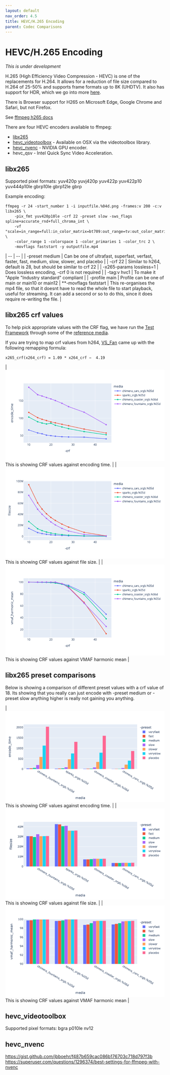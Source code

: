 ```yaml
---
layout: default
nav_order: 4.5
title: HEVC/H.265 Encoding
parent: Codec Comparisons
---
```


# HEVC/H.265 Encoding

*This is under development*

H.265 (High Efficiency Video Compression - HEVC) is one of the replacements for H.264. It allows for a reduction of file size compared to H.264 of 25-50% and supports frame formats up to 8K (UHDTV). It also has support for HDR, which we go into more [here](enctests/HDR_Encoding.md).

There is Browser support for H265 on Microsoft Edge, Google Chrome and Safari, but not Firefox.

See [ffmpeg h265 docs](https://trac.ffmpeg.org/wiki/Encode/H.265)

There are four HEVC encoders available to ffmpeg:
   * [libx265](libx265)
   * [hevc_videotoolbox](#hevc_videotoolbox) - Available on OSX via the videotoolbox library.
   * [hevc_nvenc](#hevc_nvenc) - NVIDIA GPU encoder.
   * hevc_qsv - Intel Quick Sync Video Acceleration.

## libx265

Supported pixel formats: 
yuv420p
yuvj420p
yuv422p
yuv422p10
yuv444p10le
gbrp10le
gbrp12le
gbrp

Example encoding:

<!---
name: test_h265
sources: 
- sourceimages/chip-chart-1080-16bit-noicc.png.yml
comparisontest:
   - testtype: idiff
     compare_image: ../sourceimages/chip-chart-1080-16bit-noicc-yuv420p10le.png
   - testtype: assertresults
     tests:
     - assert: less
       value: max_error
       less: 0.00195
-->
```
ffmpeg -r 24 -start_number 1 -i inputfile.%04d.png -frames:v 200 -c:v libx265 \
    -pix_fmt yuv420p10le -crf 22 -preset slow -sws_flags spline+accurate_rnd+full_chroma_int \
    -vf "scale=in_range=full:in_color_matrix=bt709:out_range=tv:out_color_matrix=bt709" \
    -color_range 1 -colorspace 1 -color_primaries 1 -color_trc 2 \
    -movflags faststart -y outputfile.mp4
```


| -- | -- |
| -preset medium | Can be one of ultrafast, superfast, verfast, faster, fast, medium, slow, slower, and placebo |
| -crf 22 | Similar to h264, default is 28, but should be similar to crf 22 |
| -x265-params lossless=1 | Does lossless encoding, -crf 0 is not required |
| -tag:v hvc1 | To make it "Apple "Industry standard" compliant |
| -profile main | Profile can be one of main or main10 or main12 |
**-movflags faststart | This re-organises the mp4 file, so that it doesnt have to read the whole file to start playback, useful for streaming. It can add a second or so to do this, since it does require re-writing the file. |
## libx265 crf values

To help pick appropriate values with the CRF flag, we have run the [Test Framework](enctests/README.html) through some of the [reference media](enctests/sources/enc_sources/README.html).

If you are trying to map crf values from h264, [VS_Fan](http://forum.doom9.net/showthread.php?p=1940750) came up with the following remapping formula:
```
x265_crf(x264_crf) = 1.09 * x264_crf −  4.19
```

| ![](enctests/reference-results/hevc-crf-test-encode_time.png)  This is showing CRF values against encoding time. |
| ![](enctests/reference-results/hevc-crf-test-filesize.png) This is showing CRF values against file size. |
| ![](enctests/reference-results/hevc-crf-test-vmaf_harmonic_mean.png) This is showing CRF values against VMAF harmonic mean |

## libx265 preset comparisons

Below is showing a comparison of different preset values with a crf value of 18.
Its showing that you really can just encode with -preset medium or -preset slow anything higher is really not gaining you anything.

| ![](enctests/reference-results/hevc-test-encode_time.png)  This is showing CRF values against encoding time. |
| ![](enctests/reference-results/hevc-test-filesize.png) This is showing CRF values against file size. |
| ![](enctests/reference-results/hevc-test-vmaf_harmonic_mean.png) This is showing CRF values against VMAF harmonic mean |


## hevc_videotoolbox

Supported pixel formats: 
bgra
p010le
nv12

## hevc_nvenc

https://gist.github.com/jbboehr/f487b659cac086b176703c718d797f3b
https://superuser.com/questions/1296374/best-settings-for-ffmpeg-with-nvenc


